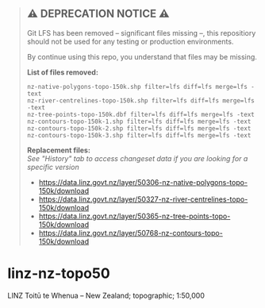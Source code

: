 > ## ⚠️ DEPRECATION NOTICE ⚠️
> Git LFS has been removed – significant files missing –, this repositiory should not be used for any testing or production environments.
> 
> By continue using this repo, you understand that files may be missing.
> 
> **List of files removed:**
> 
> ```gitattributes
> nz-native-polygons-topo-150k.shp filter=lfs diff=lfs merge=lfs -text
> nz-river-centrelines-topo-150k.shp filter=lfs diff=lfs merge=lfs -text
> nz-tree-points-topo-150k.dbf filter=lfs diff=lfs merge=lfs -text
> nz-contours-topo-150k-1.shp filter=lfs diff=lfs merge=lfs -text
> nz-contours-topo-150k-2.shp filter=lfs diff=lfs merge=lfs -text
> nz-contours-topo-150k-3.shp filter=lfs diff=lfs merge=lfs -text
> ```
>
> **Replacement files:**  
> _See "History" tab to access changeset data if you are looking for a specific version_
> 
> * https://data.linz.govt.nz/layer/50306-nz-native-polygons-topo-150k/download
> * https://data.linz.govt.nz/layer/50327-nz-river-centrelines-topo-150k/download
> * https://data.linz.govt.nz/layer/50365-nz-tree-points-topo-150k/download
> * https://data.linz.govt.nz/layer/50768-nz-contours-topo-150k/download

# linz-nz-topo50
LINZ Toitū te Whenua – New Zealand; topographic; 1:50,000
